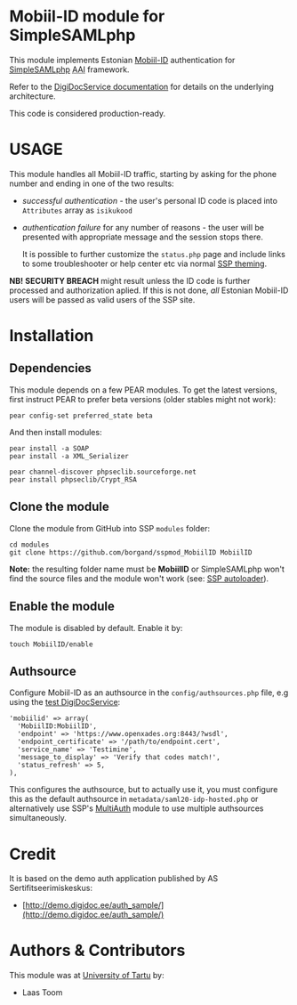 Mobiil-ID module for SimpleSAMLphp
==================================

This module implements Estonian [Mobiil-ID](http://www.id.ee/index.php?id=35739) authentication for [SimpleSAMLphp](http://simplesamlphp.org) <abbr title="Authentication and Authorization Infrastructure">AAI</abbr> framework.

Refer to the [DigiDocService documentation](http://www.sk.ee/upload/files/DigiDocService_spec_eng.pdf) for details on the underlying architecture.


This code is considered production-ready.


USAGE
=====

This module handles all Mobiil-ID traffic, starting by asking for the phone number and ending in one of the two results:

* _successful authentication_ - the user's personal ID code is placed into `Attributes` array as `isikukood`
* _authentication failure_ for any number of reasons - the user will be presented with appropriate message and the session stops there.

  It is possible to further customize the `status.php` page and include links to some troubleshooter or help center etc via normal [SSP theming](http://simplesamlphp.org/docs/stable/simplesamlphp-theming).

**NB!** **SECURITY BREACH** might result unless the ID code is further processed and authorization aplied. If this is not done, _all_  Estonian Mobiil-ID users will be passed as valid users of the SSP site.


Installation
============

Dependencies
------------

This module depends on a few PEAR modules. To get the latest versions, first instruct PEAR to prefer beta versions (older stables might not work):

    pear config-set preferred_state beta

And then install modules:

    pear install -a SOAP
    pear install -a XML_Serializer
    
    pear channel-discover phpseclib.sourceforge.net
    pear install phpseclib/Crypt_RSA


Clone the module
----------------

Clone the module from GitHub into SSP `modules` folder:

    cd modules
    git clone https://github.com/borgand/sspmod_MobiilID MobiilID

**Note:** the resulting folder name must be **MobiilID** or SimpleSAMLphp won't find the source files and the module won't work (see: [SSP autoloader](http://code.google.com/p/simplesamlphp/source/browse/trunk/lib/_autoload.php)).


Enable the module
-----------------

The module is disabled by default. Enable it by:

    touch MobiilID/enable

Authsource
----------

Configure Mobiil-ID as an authsource in the `config/authsources.php` file, e.g using the [test DigiDocService](https://www.openxades.org):

    'mobiilid' => array(
      'MobiilID:MobiilID',
      'endpoint' => 'https://www.openxades.org:8443/?wsdl',
      'endpoint_certificate' => '/path/to/endpoint.cert',
      'service_name' => 'Testimine',
      'message_to_display' => 'Verify that codes match!',
      'status_refresh' => 5,
    ),

This configures the authsource, but to actually use it, you must configure this as the default authsource in `metadata/saml20-idp-hosted.php` or alternatively use SSP's [MultiAuth](http://simplesamlphp.org/docs/stable/multiauth:multiauth) module to use multiple authsources simultaneously.

Credit
======

It is based on the demo auth application published by AS Sertifitseerimiskeskus:

  * [http://demo.digidoc.ee/auth_sample/](http://demo.digidoc.ee/auth_sample/)


Authors & Contributors
======================

This module was at [University of Tartu](http://www.ut.ee/en) by:

 * Laas Toom
